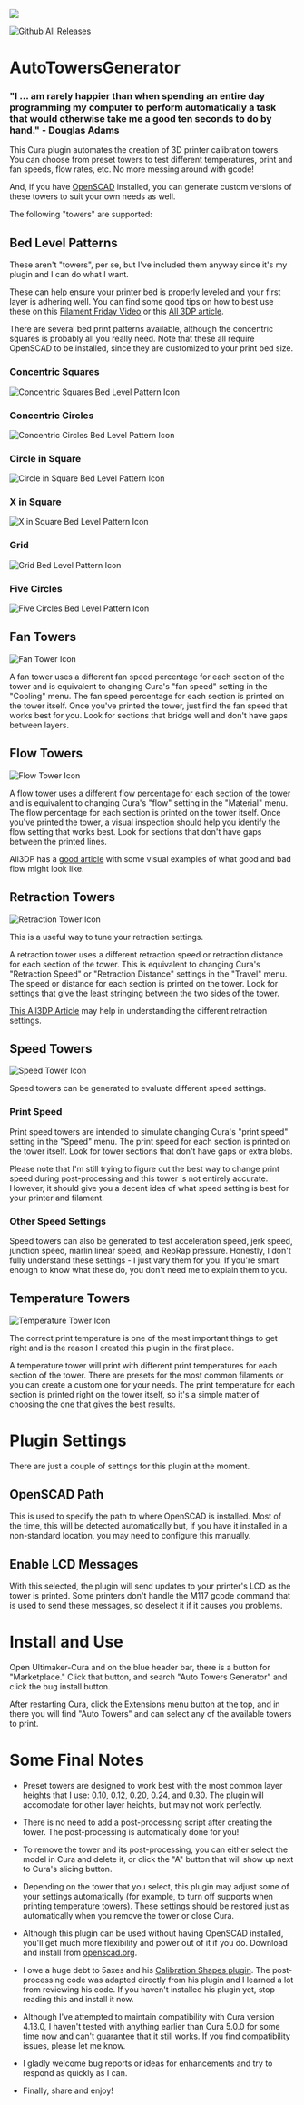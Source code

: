 <a href="https://www.buymeacoffee.com/kartchnb"><img src="https://img.buymeacoffee.com/button-api/?text=Buy me a soda&emoji=&slug=kartchnb&button_colour=40DCA5&font_colour=ffffff&font_family=Bree&outline_colour=000000&coffee_colour=FFDD00" /></a>

[![Github All Releases](https://img.shields.io/github/downloads/kartchnb/AutoTowersGenerator/total.svg)]()

# AutoTowersGenerator

### "I ... am rarely happier than when spending an entire day programming my computer to perform automatically a task that would otherwise take me a good ten seconds to do by hand." - Douglas Adams

This Cura plugin automates the creation of 3D printer calibration towers.  You can choose from preset towers to test different temperatures, print and fan speeds, flow rates, etc.  No more messing around with gcode!

And, if you have [OpenSCAD](https://openscad.org/) installed, you can generate custom versions of these towers to suit your own needs as well.

The following "towers" are supported:

## Bed Level Patterns
These aren't "towers", per se, but I've included them anyway since it's my plugin and I can do what I want.

These can help ensure your printer bed is properly leveled and your first layer is adhering well.  You can find some good tips on how to best use these on this [Filament Friday Video](https://www.youtube.com/watch?v=_EfWVUJjBdA&ab_channel=CHEP) or this [All 3DP article](https://all3dp.com/2/ender-3-pro-bed-leveling-gcode/).

There are several bed print patterns available, although the concentric squares is probably all you really need.  Note that these all require OpenSCAD to be installed, since they are customized to your print bed size.  

### Concentric Squares
![Concentric Squares Bed Level Pattern Icon](Resources/Images/bedlevelpattern_concentric_squares_icon.png?raw=true "Concentric Squares Bed Level Pattern Icon")

### Concentric Circles
![Concentric Circles Bed Level Pattern Icon](Resources/Images/bedlevelpattern_concentric_circles_icon.png?raw=true "Concentric Circles Bed Level Pattern Icon")

### Circle in Square
![Circle in Square Bed Level Pattern Icon](Resources/Images/bedlevelpattern_circle_in_square_icon.png?raw=true "Circle in Square Bed Level Pattern Icon")

### X in Square
![X in Square Bed Level Pattern Icon](Resources/Images/bedlevelpattern_x_in_square_icon.png?raw=true "X in Square Bed Level Pattern Icon")

### Grid
![Grid Bed Level Pattern Icon](Resources/Images/bedlevelpattern_grid_icon.png?raw=true "Grid Bed Level Pattern Icon")

### Five Circles
![Five Circles Bed Level Pattern Icon](Resources/Images/bedlevelpattern_five_circles_icon.png?raw=true "Five Circles Bed Level Pattern Icon")


## Fan Towers
![Fan Tower Icon](Resources/Images/fantower_icon.png?raw=true "Fan Tower Icon")

A fan tower uses a different fan speed percentage for each section of the tower and is equivalent to changing Cura's "fan speed" setting in the "Cooling" menu.  The fan speed percentage for each section is printed on the tower itself.  Once you've printed the tower, just find the fan speed that works best for you.  Look for sections that bridge well and don't have gaps between layers.

## Flow Towers
![Flow Tower Icon](Resources/Images/flowtower_icon.png?raw=true "Flow Tower Icon")

A flow tower uses a different flow percentage for each section of the tower and is equivalent to changing Cura's "flow" setting in the "Material" menu. The flow percentage for each section is printed on the tower itself.  Once you've printed the tower, a visual inspection should help you identify the flow setting that works best.  Look for sections that don't have gaps between the printed lines.  

All3DP has a [good article](https://all3dp.com/2/extrusion-multiplier-cura-ways-to-improve-your-prints/) with some visual examples of what good and bad flow might look like.

## Retraction Towers
![Retraction Tower Icon](Resources/Images/retracttower_icon.png?raw=true "Retraction Tower Icon")

This is a useful way to tune your retraction settings.

A retraction tower uses a different retraction speed or retraction distance for each section of the tower.  This is equivalent to changing Cura's "Retraction Speed" or "Retraction Distance" settings in the "Travel" menu.  The speed or distance for each section is printed on the tower.  Look for settings that give the least stringing between the two sides of the tower.

[This All3DP Article](https://all3dp.com/2/cura-retraction-settings-how-to-avoid-stringing/) may help in understanding the different retraction settings.

## Speed Towers
![Speed Tower Icon](Resources/Images/speedtower_icon.png?raw=true "Speed Tower Icon")

Speed towers can be generated to evaluate different speed settings.

### Print Speed
Print speed towers are intended to simulate changing Cura's "print speed" setting in the "Speed" menu.  The print speed for each section is printed on the tower itself.  Look for tower sections that don't have gaps or extra blobs.

Please note that I'm still trying to figure out the best way to change print speed during post-processing and this tower is not entirely accurate.  However, it should give you a decent idea of what speed setting is best for your printer and filament.

### Other Speed Settings
Speed towers can also be generated to test acceleration speed, jerk speed, junction speed, marlin linear speed, and RepRap pressure.  Honestly, I don't fully understand these settings - I just vary them for you.  If you're smart enough to know what these do, you don't need me to explain them to you.

## Temperature Towers
![Temperature Tower Icon](Resources/Images/temptower_icon.png?raw=true "Temperature Tower Icon")

The correct print temperature is one of the most important things to get right and is the reason I created this plugin in the first place.

A temperature tower will print with different print temperatures for each section of the tower. There are presets for the most common filaments or you can create a custom one for your needs.  The print temperature for each section is printed right on the tower itself, so it's a simple matter of choosing the one that gives the best results.

# Plugin Settings
There are just a couple of settings for this plugin at the moment.

## OpenSCAD Path
This is used to specify the path to where OpenSCAD is installed.  Most of the time, this will be detected automatically but, if you have it installed in a non-standard location, you may need to configure this manually.  

## Enable LCD Messages
With this selected, the plugin will send updates to your printer's LCD as the tower is printed.  Some printers don't handle the M117 gcode command that is used to send these messages, so deselect it if it causes you problems.

# Install and Use
Open Ultimaker-Cura and on the blue header bar, there is a button for "Marketplace." Click that button, and search "Auto Towers Generator" and click the bug install button.

After restarting Cura, click the Extensions menu button at the top, and in there you will find "Auto Towers" and can select any of the available towers to print.

# Some Final Notes
 
 - Preset towers are designed to work best with the most common layer heights that I use: 0.10, 0.12, 0.20, 0.24, and 0.30.  The plugin will accomodate for other layer heights, but may not work perfectly.

- There is no need to add a post-processing script after creating the tower.  The post-processing is automatically done for you!  

- To remove the tower and its post-processing, you can either select the model in Cura and delete it, or click the "A" button that will show up next to Cura's slicing button.

- Depending on the tower that you select, this plugin may adjust some of your settings automatically (for example, to turn off supports when printing temperature towers).  These settings should be restored just as automatically when you remove the tower or close Cura.

- Although this plugin can be used without having OpenSCAD installed, you'll get much more flexibility and power out of it if you do.  Download and install from [openscad.org](https://openscad.org/).

- I owe a huge debt to 5axes and his [Calibration Shapes plugin](https://marketplace.ultimaker.com/app/cura/plugins/5axes/CalibrationShapes).  The post-processing code was adapted directly from his plugin and I learned a lot from reviewing his code.  If you haven't installed his plugin yet, stop reading this and install it now.

- Although I've attempted to maintain compatibility with Cura version 4.13.0, I haven't tested with anything earlier than Cura 5.0.0 for some time now and can't guarantee that it still works.  If you find compatibility issues, please let me know.

- I gladly welcome bug reports or ideas for enhancements and try to respond as quickly as I can.

- Finally, share and enjoy!
